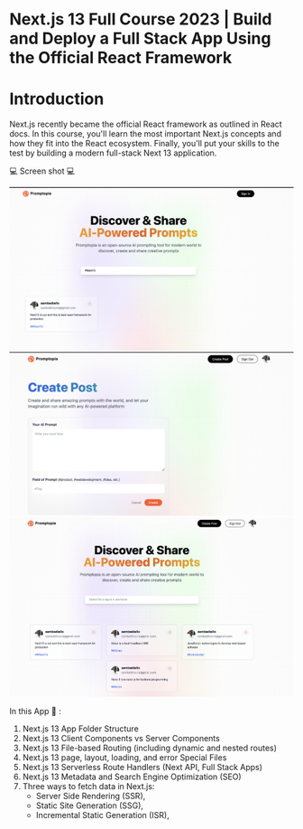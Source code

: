 # Next.js 13 Full Course 2023 | Build and Deploy a Full Stack App Using the Official React Framework

# Introduction

Next.js recently became the official React framework as outlined in React docs. In this course, you'll learn the most important Next.js concepts and how they fit into the React ecosystem. Finally, you'll put your skills to the test by building a modern full-stack Next 13 application.

💻 Screen shot 💻

![alt text](1.png)
![alt text](2.png)
![alt text](3.png)

In this App 🚚 :

1. Next.js 13 App Folder Structure
2. Next.js 13 Client Components vs Server Components
3. Next.js 13 File-based Routing (including dynamic and nested routes)
4. Next.js 13 page, layout, loading, and error Special Files
5. Next.js 13 Serverless Route Handlers (Next API, Full Stack Apps)
6. Next.js 13 Metadata and Search Engine Optimization (SEO)
7. Three ways to fetch data in Next.js:
   - Server Side Rendering (SSR),
   - Static Site Generation (SSG),
   - Incremental Static Generation (ISR),
